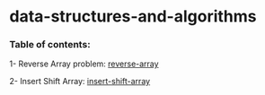 # data-structures-and-algorithms

### Table of contents:  
1- Reverse Array problem: [reverse-array](https://github.com/shadilios/data-structures-and-algorithms/blob/main/problem01-array-reverse/Problem01-Readme.md)

2- Insert Shift Array: [insert-shift-array](./problem02-array-insert-shift/Readme.md)
